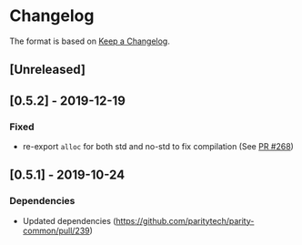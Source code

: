# Changelog

The format is based on [Keep a Changelog].

[Keep a Changelog]: http://keepachangelog.com/en/1.0.0/

## [Unreleased]

## [0.5.2] - 2019-12-19
### Fixed
- re-export `alloc` for both std and no-std to fix compilation (See [PR #268](https://github.com/paritytech/parity-common/pull/268))

## [0.5.1] - 2019-10-24
### Dependencies
- Updated dependencies (https://github.com/paritytech/parity-common/pull/239)

